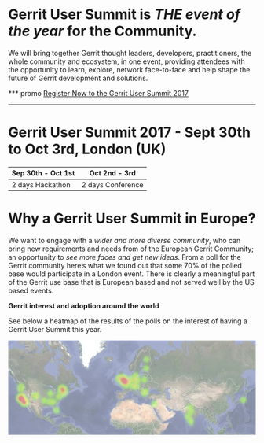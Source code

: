 

# Gerrit User Summit is *THE event of the year* for the Community.

We will bring together Gerrit thought leaders, developers, practitioners,
the whole community and ecosystem, in one event, providing attendees
with the opportunity to learn, explore, network face-to-face and help
shape the future of Gerrit development and solutions.

*** promo
[Register Now to the Gerrit User Summit 2017](https://www.eventbrite.co.uk/e/gerrit-user-summit-2017-tickets-34486175078)
***

# Gerrit User Summit 2017 - Sept 30th to Oct 3rd, London (UK)

| Sep 30th - Oct 1st | Oct 2nd - 3rd     |
|--------------------|-------------------|
| 2 days Hackathon   | 2 days Conference |

# Why a Gerrit User Summit in Europe?

We want to engage with a *wider and more diverse community*, who can bring
new requirements and needs from of the European Gerrit Community;
an opportunity to *see more faces and get new ideas*.
From a poll for the Gerrit community here’s what we found out that some
70% of the polled base would participate in a London event. There is clearly
a meaningful part of the Gerrit use base that is European based and not served
well by the US based events.

**Gerrit interest and adoption around the world**

See below a heatmap of the results of the polls on the interest of having a Gerrit User Summit this year.

![Gerrit User Summit 2017 Poll Results](images/gerritusersummit2017-countries.jpg)

